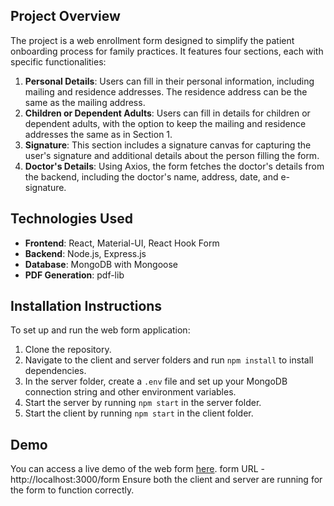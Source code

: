 ## Project Overview
The project is a web enrollment form designed to simplify the patient onboarding process for family practices. It features four sections, each with specific functionalities:

1. **Personal Details**: Users can fill in their personal information, including mailing and residence addresses. The residence address can be the same as the mailing address.
2. **Children or Dependent Adults**: Users can fill in details for children or dependent adults, with the option to keep the mailing and residence addresses the same as in Section 1.
3. **Signature**: This section includes a signature canvas for capturing the user's signature and additional details about the person filling the form.
4. **Doctor's Details**: Using Axios, the form fetches the doctor's details from the backend, including the doctor's name, address, date, and e-signature.

## Technologies Used
- **Frontend**: React, Material-UI, React Hook Form
- **Backend**: Node.js, Express.js
- **Database**: MongoDB with Mongoose
- **PDF Generation**: pdf-lib

## Installation Instructions
To set up and run the web form application:
1. Clone the repository.
2. Navigate to the client and server folders and run `npm install` to install dependencies.
3. In the server folder, create a `.env` file and set up your MongoDB connection string and other environment variables.
4. Start the server by running `npm start` in the server folder.
5. Start the client by running `npm start` in the client folder.

## Demo
You can access a live demo of the web form [here](<insert your demo link here>).
form URL - http://localhost:3000/form
Ensure both the client and server are running for the form to function correctly.
